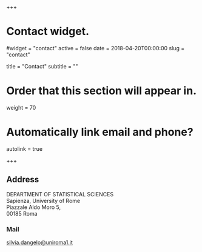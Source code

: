 +++
# Contact widget.
#widget = "contact"
active = false
date = 2018-04-20T00:00:00
slug = "contact"


title = "Contact"
subtitle = ""

# Order that this section will appear in.
weight = 70

# Automatically link email and phone?
autolink = true

+++

## Address

DEPARTMENT OF STATISTICAL SCIENCES<br>
Sapienza, University of Rome<br>
Piazzale Aldo Moro 5, <br>
00185 Roma

### Mail

silvia.dangelo@uniroma1.it
